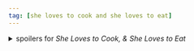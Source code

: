 ```yaml
---
tag: [she loves to cook and she loves to eat] 
---
```


<details class="cw">
<summary>spoilers for <em>She Loves to Cook, &amp; She Loves to Eat</em></summary>

**Yuki:** 😭 I can't believe you're moving further away than literally the same apartment complex! This is the worst thing that's ever happened to me!
**Totoko:** 😐💭 I wonder if she likes me. I wonder if she even likes women. No way to know.

</details>
